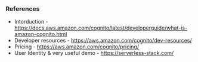 
### References 
- Intorduction - https://docs.aws.amazon.com/cognito/latest/developerguide/what-is-amazon-cognito.html  
- Developer resources - https://aws.amazon.com/cognito/dev-resources/
- Pricing - https://aws.amazon.com/cognito/pricing/
- User Identity & very useful demo - https://serverless-stack.com/













